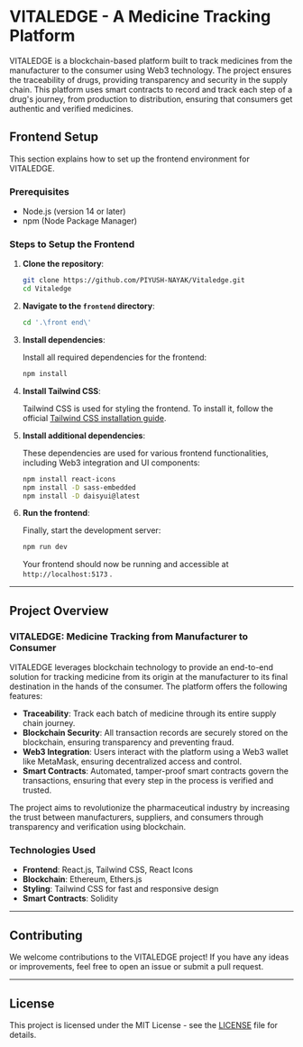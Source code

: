
# VITALEDGE - A Medicine Tracking Platform

VITALEDGE is a blockchain-based platform built to track medicines from the manufacturer to the consumer using Web3 technology. The project ensures the traceability of drugs, providing transparency and security in the supply chain. This platform uses smart contracts to record and track each step of a drug's journey, from production to distribution, ensuring that consumers get authentic and verified medicines.

## Frontend Setup

This section explains how to set up the frontend environment for VITALEDGE.

### Prerequisites

- Node.js (version 14 or later)
- npm (Node Package Manager)

### Steps to Setup the Frontend

1. **Clone the repository**:

    ```bash
    git clone https://github.com/PIYUSH-NAYAK/Vitaledge.git
    cd Vitaledge
    ```

2. **Navigate to the `frontend` directory**:

    ```bash
    cd '.\front end\'
    ```

3. **Install dependencies**:

    Install all required dependencies for the frontend:

    ```bash
    npm install
    ```

4. **Install Tailwind CSS**:

    Tailwind CSS is used for styling the frontend. To install it, follow the official [Tailwind CSS installation guide](https://tailwindcss.com/docs/installation).

6. **Install additional dependencies**:

    These dependencies are used for various frontend functionalities, including Web3 integration and UI components:

    ```bash
    npm install react-icons
    npm install -D sass-embedded
    npm install -D daisyui@latest
    ```

7. **Run the frontend**:

    Finally, start the development server:

    ```bash
    npm run dev
    ```

    Your frontend should now be running and accessible at `http://localhost:5173` .

---

## Project Overview

### VITALEDGE: Medicine Tracking from Manufacturer to Consumer

VITALEDGE leverages blockchain technology to provide an end-to-end solution for tracking medicine from its origin at the manufacturer to its final destination in the hands of the consumer. The platform offers the following features:

- **Traceability**: Track each batch of medicine through its entire supply chain journey.
- **Blockchain Security**: All transaction records are securely stored on the blockchain, ensuring transparency and preventing fraud.
- **Web3 Integration**: Users interact with the platform using a Web3 wallet like MetaMask, ensuring decentralized access and control.
- **Smart Contracts**: Automated, tamper-proof smart contracts govern the transactions, ensuring that every step in the process is verified and trusted.

The project aims to revolutionize the pharmaceutical industry by increasing the trust between manufacturers, suppliers, and consumers through transparency and verification using blockchain.

### Technologies Used

- **Frontend**: React.js, Tailwind CSS, React Icons
- **Blockchain**: Ethereum, Ethers.js
- **Styling**: Tailwind CSS for fast and responsive design
- **Smart Contracts**: Solidity

---

## Contributing

We welcome contributions to the VITALEDGE project! If you have any ideas or improvements, feel free to open an issue or submit a pull request.

---

## License

This project is licensed under the MIT License - see the [LICENSE](LICENSE) file for details.
